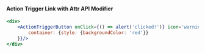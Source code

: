 #### Action Trigger Link with Attr API Modifier

```jsx
<div>
    <ActionTriggerButton onClick={() => alert('clicked!')} icon='warning' attr={{
        container: {style: {backgroundColor: 'red'}}
    }}/>
</div>
```